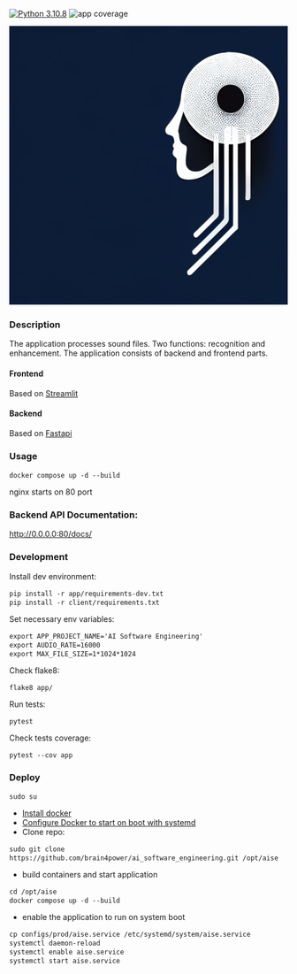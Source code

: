 [![Python 3.10.8](https://img.shields.io/badge/python-3.10.8-blue.svg)](https://www.python.org/downloads/release/python-3108/)
![app coverage](https://img.shields.io/badge/app_test_coverage-76%25-yellowgreen)

![ScreenShot](img/sound_logo.png)

### Description
The application processes sound files. Two functions: recognition and enhancement.
The application consists of backend and frontend parts.
#### Frontend
Based on [Streamlit](https://github.com/streamlit/streamlit)
#### Backend
Based on [Fastapi](https://github.com/tiangolo/fastapi)
### Usage
```shell
docker compose up -d --build
```
nginx starts on 80 port

### Backend API Documentation: 
http://0.0.0.0:80/docs/

### Development
Install dev environment:
```shell
pip install -r app/requirements-dev.txt
pip install -r client/requirements.txt
```
Set necessary env variables:
```shell
export APP_PROJECT_NAME='AI Software Engineering'
export AUDIO_RATE=16000
export MAX_FILE_SIZE=1*1024*1024
```
Check flake8:
```shell
flake8 app/
```
Run tests:
```shell
pytest
```
Check tests coverage:
```shell
pytest --cov app
```

### Deploy
```shell
sudo su
```
- [Install docker](https://docs.docker.com/engine/install/ubuntu/)
- [Configure Docker to start on boot with systemd](https://docs.docker.com/engine/install/linux-postinstall/#configure-docker-to-start-on-boot-with-systemd)
- Clone repo:
```shell
sudo git clone https://github.com/brain4power/ai_software_engineering.git /opt/aise
```
- build containers and start application
```shell
cd /opt/aise
docker compose up -d --build
```
- enable the application to run on system boot
```shell
cp configs/prod/aise.service /etc/systemd/system/aise.service
systemctl daemon-reload
systemctl enable aise.service
systemctl start aise.service
```